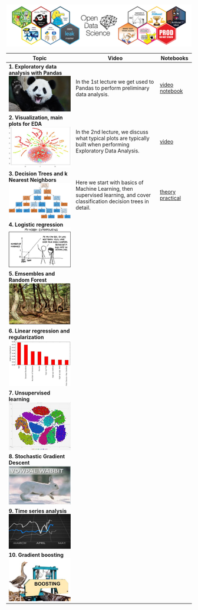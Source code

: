 ![title](posts/img/ods_title.jpg)


Topic   | Video       | Notebooks 
--------|-------------|----------
**1. Exploratory data analysis with Pandas**  <img width="200" src="posts/img/topic1-teaser.jpg" />  | In the 1st lecture we get used to Pandas to perform preliminary data analysis. | [video](https://youtu.be/fwWCw_cE5aI) [notebook](https://mlcourse.ai/notebooks/blob/master/jupyter_english/topic01_pandas_data_analysis/topic1_pandas_data_analysis.ipynb?flush_cache=true)
**2. Visualization, main plots for EDA**      <img width="200" src="posts/img/topic2-teaser.jpg" />  | In the 2nd lecture, we discuss what typical plots are typically built when performing Exploratory Data Analysis. | [video](https://youtu.be/WNoQTNOME5g)
**3. Decision Trees and k Nearest Neighbors** <img width="200" src="posts/img/topic3-teaser.png" />  | Here we start with basics of Machine Learning, then supervised learning, and cover classification decision trees in detail.  | [theory](https://youtu.be/H4XlBTPv5rQ) [practical](https://youtu.be/7o0SWgY89i8)
**4. Logistic regression**                    <img width="200" src="posts/img/topic4-teaser.png" />  |
**5. Emsembles and Random Forest**            <img width="200" src="posts/img/topic5-teaser.png" />  |
**6. Linear regression and regularization**   <img width="200" src="posts/img/topic6-teaser.png" />  |
**7. Unsupervised learning**                  <img width="200" src="posts/img/topic7-teaser.jpg" />  |
**8. Stochastic Gradient Descent**            <img width="200" src="posts/img/topic8-teaser.png" />  |
**9. Time series analysis**                   <img width="200" src="posts/img/topic9-teaser.jpg" />  |
**10. Gradient boosting**                     <img width="200" src="posts/img/topic10-teaser.jpg" /> |

